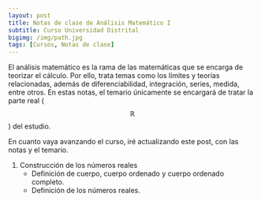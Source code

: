```yaml
---
layout: post
title: Notas de clase de Análisis Matemático I
subtitle: Curso Universidad Distrital
bigimg: /img/path.jpg
tags: [Cursos, Notas de clase]
---
```


El análisis matemático es la rama de las matemáticas que se encarga de teorizar el cálculo. Por ello, trata temas como los límites y teorías relacionadas, además de diferenciabilidad, integración, series, medida, entre otros. En estas notas, el temario únicamente se encargará de tratar la parte real ( $$\mathbb{R}$$ ) del estudio.

En cuanto vaya avanzando el curso, iré actualizando este post, con las notas y el temario.
	
1. Construcción de los números reales
   * Definición de cuerpo, cuerpo ordenado y cuerpo ordenado completo.
   * Definición de los números reales.


